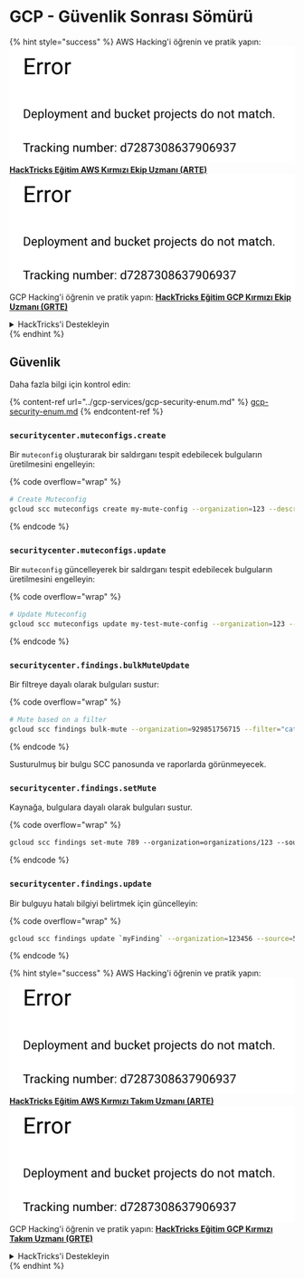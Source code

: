 # GCP - Güvenlik Sonrası Sömürü

{% hint style="success" %}
AWS Hacking'i öğrenin ve pratik yapın:<img src="../../../.gitbook/assets/image (1) (1).png" alt="" data-size="line">[**HackTricks Eğitim AWS Kırmızı Ekip Uzmanı (ARTE)**](https://training.hacktricks.xyz/courses/arte)<img src="../../../.gitbook/assets/image (1) (1).png" alt="" data-size="line">\
GCP Hacking'i öğrenin ve pratik yapın: <img src="../../../.gitbook/assets/image (2).png" alt="" data-size="line">[**HackTricks Eğitim GCP Kırmızı Ekip Uzmanı (GRTE)**<img src="../../../.gitbook/assets/image (2).png" alt="" data-size="line">](https://training.hacktricks.xyz/courses/grte)

<details>

<summary>HackTricks'i Destekleyin</summary>

* [**abonelik planlarını**](https://github.com/sponsors/carlospolop) kontrol edin!
* **💬 [**Discord grubuna**](https://discord.gg/hRep4RUj7f) veya [**telegram grubuna**](https://t.me/peass) katılın ya da **Twitter'da** 🐦 [**@hacktricks\_live**](https://twitter.com/hacktricks\_live)**'i takip edin.**
* **Hacking ipuçlarını paylaşmak için** [**HackTricks**](https://github.com/carlospolop/hacktricks) ve [**HackTricks Cloud**](https://github.com/carlospolop/hacktricks-cloud) github reposuna PR gönderin.

</details>
{% endhint %}

## Güvenlik

Daha fazla bilgi için kontrol edin:

{% content-ref url="../gcp-services/gcp-security-enum.md" %}
[gcp-security-enum.md](../gcp-services/gcp-security-enum.md)
{% endcontent-ref %}

### `securitycenter.muteconfigs.create`

Bir `muteconfig` oluşturarak bir saldırganı tespit edebilecek bulguların üretilmesini engelleyin:

{% code overflow="wrap" %}
```bash
# Create Muteconfig
gcloud scc muteconfigs create my-mute-config --organization=123 --description="This is a test mute config" --filter="category=\"XSS_SCRIPTING\""
```
{% endcode %}

### `securitycenter.muteconfigs.update`

Bir `muteconfig` güncelleyerek bir saldırganı tespit edebilecek bulguların üretilmesini engelleyin:

{% code overflow="wrap" %}
```bash
# Update Muteconfig
gcloud scc muteconfigs update my-test-mute-config --organization=123 --description="This is a test mute config" --filter="category=\"XSS_SCRIPTING\""
```
{% endcode %}

### `securitycenter.findings.bulkMuteUpdate`

Bir filtreye dayalı olarak bulguları sustur:

{% code overflow="wrap" %}
```bash
# Mute based on a filter
gcloud scc findings bulk-mute --organization=929851756715 --filter="category=\"XSS_SCRIPTING\""
```
{% endcode %}

Susturulmuş bir bulgu SCC panosunda ve raporlarda görünmeyecek.

### `securitycenter.findings.setMute`

Kaynağa, bulgulara dayalı olarak bulguları sustur. 

{% code overflow="wrap" %}
```bash
gcloud scc findings set-mute 789 --organization=organizations/123 --source=456 --mute=MUTED
```
{% endcode %}

### `securitycenter.findings.update`

Bir bulguyu hatalı bilgiyi belirtmek için güncelleyin:

{% code overflow="wrap" %}
```bash
gcloud scc findings update `myFinding` --organization=123456 --source=5678 --state=INACTIVE
```
{% endcode %}

{% hint style="success" %}
AWS Hacking'i öğrenin ve pratik yapın:<img src="../../../.gitbook/assets/image (1) (1).png" alt="" data-size="line">[**HackTricks Eğitim AWS Kırmızı Takım Uzmanı (ARTE)**](https://training.hacktricks.xyz/courses/arte)<img src="../../../.gitbook/assets/image (1) (1).png" alt="" data-size="line">\
GCP Hacking'i öğrenin ve pratik yapın: <img src="../../../.gitbook/assets/image (2).png" alt="" data-size="line">[**HackTricks Eğitim GCP Kırmızı Takım Uzmanı (GRTE)**<img src="../../../.gitbook/assets/image (2).png" alt="" data-size="line">](https://training.hacktricks.xyz/courses/grte)

<details>

<summary>HackTricks'i Destekleyin</summary>

* [**abonelik planlarını**](https://github.com/sponsors/carlospolop) kontrol edin!
* **💬 [**Discord grubuna**](https://discord.gg/hRep4RUj7f) veya [**telegram grubuna**](https://t.me/peass) katılın ya da **Twitter'da** 🐦 [**@hacktricks\_live**](https://twitter.com/hacktricks\_live)**'i takip edin.**
* **Hacking ipuçlarını paylaşmak için** [**HackTricks**](https://github.com/carlospolop/hacktricks) ve [**HackTricks Cloud**](https://github.com/carlospolop/hacktricks-cloud) github reposuna PR gönderin.

</details>
{% endhint %}
